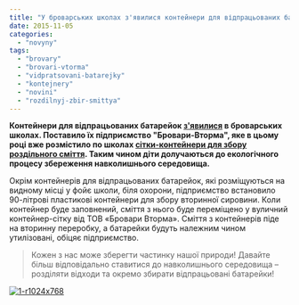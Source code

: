 ```yaml
---
title: "У броварських школах з'явилися контейнери для відпрацьованих батарейок"
date: 2015-11-05
categories: 
  - "novyny"
tags: 
  - "brovary"
  - "brovari-vtorma"
  - "vidpratsovani-batarejky"
  - "kontejnery"
  - "novini"
  - "rozdilnyj-zbir-smittya"
---
```


**Контейнери для відпрацьованих батарейок [з'явилися](http://www.vtorma.ua/news/konteyneri-dlya-zboru-vtorinnoyi-sitorini-vidprats-10.html) в броварських школах. Поставило їх підприємство "Бровари-Вторма", яке в цьому році вже розмістило по школах [сітки-контейнери для збору роздільного сміття](https://mpz.brovary.org/tov-brovary-vtorma-vstanovylo-u-shkolah-mista-kontejnery-dlya-rozdilnogo-zboru-smittya/). Таким чином діти долучаються до екологічного процесу збереження навколишнього середовища.**

Окрім контейнерів для відпрацьованих батарейок, які розміщуються на видному місці у фойє школи, біля охорони, підприємство встановило 90-літрові пластикові контейнери для збору вторинної сировини. Коли контейнер буде заповнений, сміття з нього буде переміщено у вуличний контейнер-сітку від ТОВ «Бровари Вторма». Сміття з контейнерів піде на вторинну переробку, а батарейки будуть належним чином утилізовані, обіцяє підприємство.

> Кожен з нас може зберегти частинку нашої природи! Давайте більш відповідально ставитися до навколишнього середовища – розділяти відходи та окремо збирати відпрацьовані батарейки!

[![1-r1024x768](https://mpz.brovary.org/wp-content/uploads/2015/11/1-r1024x768.jpg)](https://mpz.brovary.org/wp-content/uploads/2015/11/1-r1024x768.jpg)
